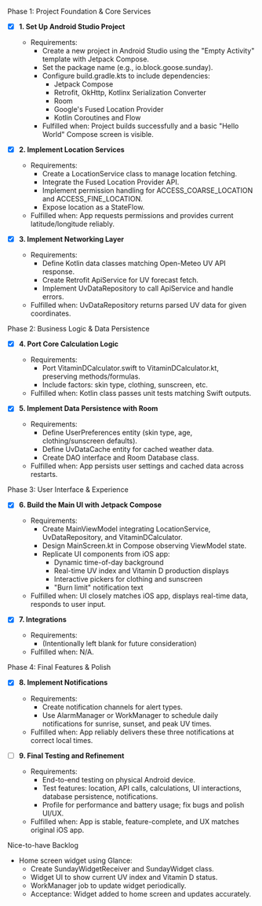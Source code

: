 Phase 1: Project Foundation & Core Services
- [x] **1. Set Up Android Studio Project**
  - Requirements:
    - Create a new project in Android Studio using the "Empty Activity" template with Jetpack Compose.
    - Set the package name (e.g., io.block.goose.sunday).
    - Configure build.gradle.kts to include dependencies:
      - Jetpack Compose
      - Retrofit, OkHttp, Kotlinx Serialization Converter
      - Room
      - Google's Fused Location Provider
      - Kotlin Coroutines and Flow
    - Fulfilled when: Project builds successfully and a basic "Hello World" Compose screen is visible.

- [x] **2. Implement Location Services**
  - Requirements:
    - Create a LocationService class to manage location fetching.
    - Integrate the Fused Location Provider API.
    - Implement permission handling for ACCESS_COARSE_LOCATION and ACCESS_FINE_LOCATION.
    - Expose location as a StateFlow.
  - Fulfilled when: App requests permissions and provides current latitude/longitude reliably.

- [x] **3. Implement Networking Layer**
  - Requirements:
    - Define Kotlin data classes matching Open-Meteo UV API response.
    - Create Retrofit ApiService for UV forecast fetch.
    - Implement UvDataRepository to call ApiService and handle errors.
  - Fulfilled when: UvDataRepository returns parsed UV data for given coordinates.

Phase 2: Business Logic & Data Persistence
- [x] **4. Port Core Calculation Logic**
  - Requirements:
    - Port VitaminDCalculator.swift to VitaminDCalculator.kt, preserving methods/formulas.
    - Include factors: skin type, clothing, sunscreen, etc.
  - Fulfilled when: Kotlin class passes unit tests matching Swift outputs.

- [x] **5. Implement Data Persistence with Room**
  - Requirements:
    - Define UserPreferences entity (skin type, age, clothing/sunscreen defaults).
    - Define UvDataCache entity for cached weather data.
    - Create DAO interface and Room Database class.
  - Fulfilled when: App persists user settings and cached data across restarts.

Phase 3: User Interface & Experience
- [x] **6. Build the Main UI with Jetpack Compose**
  - Requirements:
    - Create MainViewModel integrating LocationService, UvDataRepository, and VitaminDCalculator.
    - Design MainScreen.kt in Compose observing ViewModel state.
    - Replicate UI components from iOS app:
      - Dynamic time-of-day background
      - Real-time UV index and Vitamin D production displays
      - Interactive pickers for clothing and sunscreen
      - "Burn limit" notification text
  - Fulfilled when: UI closely matches iOS app, displays real-time data, responds to user input.

- [x] **7. Integrations**
  - Requirements:
    - (Intentionally left blank for future consideration)
  - Fulfilled when: N/A.

Phase 4: Final Features & Polish
- [x] **8. Implement Notifications**
  - Requirements:
    - Create notification channels for alert types.
    - Use AlarmManager or WorkManager to schedule daily notifications for sunrise, sunset, and peak UV times.
  - Fulfilled when: App reliably delivers these three notifications at correct local times.

- [ ] **9. Final Testing and Refinement**
  - Requirements:
    - End-to-end testing on physical Android device.
    - Test features: location, API calls, calculations, UI interactions, database persistence, notifications.
    - Profile for performance and battery usage; fix bugs and polish UI/UX.
  - Fulfilled when: App is stable, feature-complete, and UX matches original iOS app.

Nice-to-have Backlog
- Home screen widget using Glance:
  - Create SundayWidgetReceiver and SundayWidget class.
  - Widget UI to show current UV index and Vitamin D status.
  - WorkManager job to update widget periodically.
  - Acceptance: Widget added to home screen and updates accurately.